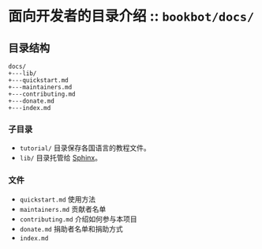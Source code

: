 面向开发者的目录介绍 :: `bookbot/docs/`
======

目录结构
------

```
docs/
+---lib/
+---quickstart.md
+---maintainers.md
+---contributing.md
+---donate.md
+---index.md
```

### 子目录

- `tutorial/` 目录保存各国语言的教程文件。
- `lib/` 目录托管给 [Sphinx](https://www.sphinx-doc.org/en/master/)。

### 文件

+ `quickstart.md` 使用方法
+ `maintainers.md` 贡献者名单
+ `contributing.md` 介绍如何参与本项目
+ `donate.md` 捐助者名单和捐助方式
+ `index.md`
